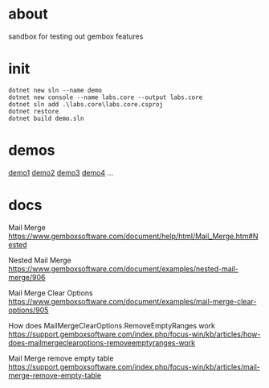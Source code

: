 # about
sandbox for testing out gembox features

# init
```
dotnet new sln --name demo
dotnet new console --name labs.core --output labs.core
dotnet sln add .\labs.core\labs.core.csproj
dotnet restore
dotnet build demo.sln
```

# demos
[demo1](https://github.com/dandohotaru/labs.gembox/blob/master/Labs.Core/Demo1/about.md)
[demo2](https://github.com/dandohotaru/labs.gembox/blob/master/Labs.Core/Demo2/about.md)
[demo3](https://github.com/dandohotaru/labs.gembox/blob/master/Labs.Core/Demo3/about.md)
[demo4](https://github.com/dandohotaru/labs.gembox/blob/master/Labs.Core/Demo4/about.md)
...

# docs
Mail Merge
https://www.gemboxsoftware.com/document/help/html/Mail_Merge.htm#Nested

Nested Mail Merge
https://www.gemboxsoftware.com/document/examples/nested-mail-merge/906

Mail Merge Clear Options
https://www.gemboxsoftware.com/document/examples/mail-merge-clear-options/905

How does MailMergeClearOptions.RemoveEmptyRanges work
https://support.gemboxsoftware.com/index.php/focus-win/kb/articles/how-does-mailmergeclearoptions-removeemptyranges-work

Mail Merge remove empty table
https://support.gemboxsoftware.com/index.php/focus-win/kb/articles/mail-merge-remove-empty-table
